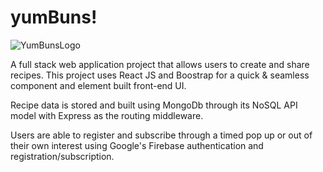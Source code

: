 # yumBuns!
![YumBunsLogo](https://user-images.githubusercontent.com/93226206/178125259-50c4b7b4-53eb-469b-8426-cc9f1dc0409a.png)


A full stack web application project that allows users to create and share recipes. This project uses React JS and Boostrap for a quick & seamless component and element built front-end UI. 

Recipe data is stored and built using MongoDb through its NoSQL API model with Express as the routing middleware. 

Users are able to register and subscribe through a timed pop up or out of their own interest using Google's Firebase authentication and registration/subscription.
